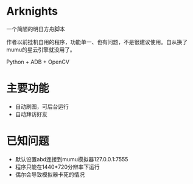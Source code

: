 # Arknights

 一个简陋的明日方舟脚本

 作者以前挂机自用的程序，功能单一、也有问题，不是很建议使用。自从换了mumu的星云引擎就没用了。

Python + ADB + OpenCV

# 主要功能

 - 自动刷图，可后台运行
 - 自动拜访好友
  
# 已知问题

 - 默认设置abd连接到mumu模拟器127.0.0.1:7555
 - 程序只能在1440*720分辨率下运行
 - 偶尔会导致模拟器卡死的情况